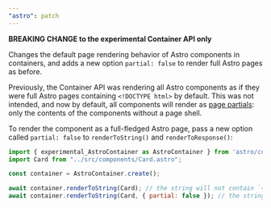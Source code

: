 ```yaml
---
"astro": patch
---
```


**BREAKING CHANGE to the experimental Container API only**

Changes the default page rendering behavior of Astro components in containers, and adds a new option `partial: false` to render full Astro pages as before.

Previously, the Container API was rendering all Astro components as if they were full Astro pages containing `<!DOCTYPE html>` by default. This was not intended, and now by default, all components will render as [page partials](https://docs.astro.build/en/basics/astro-pages/#page-partials): only the contents of the components without a page shell.

To render the component as a full-fledged Astro page, pass a new option called `partial: false` to `renderToString()` and `renderToResponse()`:

```js
import { experimental_AstroContainer as AstroContainer } from 'astro/container';
import Card from "../src/components/Card.astro";

const container = AstroContainer.create();

await container.renderToString(Card); // the string will not contain `<!DOCTYPE html>`
await container.renderToString(Card, { partial: false }); // the string will contain `<!DOCTYPE html>`
```

